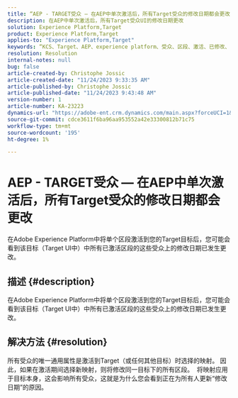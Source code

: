 ```yaml
---
title: “AEP - TARGET受众 — 在AEP中单次激活后，所有Target受众的修改日期都会更改”
description: 在AEP中单次激活后，所有Target受众UI的修改日期更改
solution: Experience Platform,Target
product: Experience Platform,Target
applies-to: "Experience Platform,Target"
keywords: “KCS、Target、AEP、experience platform、受众、区段、激活、已修改、日期”
resolution: Resolution
internal-notes: null
bug: false
article-created-by: Christophe Jossic
article-created-date: "11/24/2023 9:33:35 AM"
article-published-by: Christophe Jossic
article-published-date: "11/24/2023 9:43:48 AM"
version-number: 1
article-number: KA-23223
dynamics-url: "https://adobe-ent.crm.dynamics.com/main.aspx?forceUCI=1&pagetype=entityrecord&etn=knowledgearticle&id=f4b06785-ac8a-ee11-8179-6045bd006e5a"
source-git-commit: cdce3611f6ba96aa953552a42e33300812b71c75
workflow-type: tm+mt
source-wordcount: '195'
ht-degree: 1%

---
```


# AEP - TARGET受众 — 在AEP中单次激活后，所有Target受众的修改日期都会更改


在Adobe Experience Platform中将单个区段激活到您的Target目标后，您可能会看到该目标（Target UI中）中所有已激活区段的这些受众上的修改日期已发生更改。

## 描述 {#description}

在Adobe Experience Platform中将单个区段激活到您的Target目标后，您可能会看到该目标（Target UI中）中所有已激活区段的这些受众上的修改日期已发生更改。

## 解决方法 {#resolution}


所有受众的唯一通用属性是激活到Target（或任何其他目标）时选择的映射。 因此，如果在激活期间选择新映射，则将修改同一目标下的所有区段。 
将映射应用于目标本身，这会影响所有受众，这就是为什么您会看到正在为所有人更新“修改日期”的原因。
